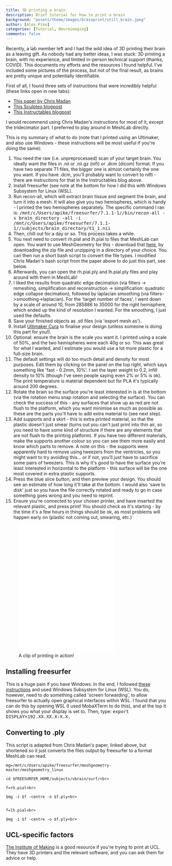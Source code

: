 ```yaml
---
title: 3D printing a brain
description: Brief tutorial for how to print a brain
background: "assets/theme/images/brainprint/still_brain.jpeg"
author: [Alex Pike]
categories: [Tutorial, Neuroimaging]
comments: false
---
```


Recently, a lab member left and I had the wild idea of 3D printing their brain as a leaving gift. As nobody had any better ideas, I was stuck: 3D printing a brain, with no experience, and limited in-person technical support (thanks, COVID). This documents my efforts and the resources I found helpful. I've included some pictures of the process, but not of the final result, as brains are pretty unique and potentially identifiable.
	
First of all, I found three sets of instructions that were incredibly helpful (these links open in new tabs): 
    <ul>
    <li><a href ="https://riojournal.com/articles.php?journal_name=rio&id=10398" target="_blank">This paper by Chris Madan</a></li>
    <li><a href="https://www.sculpteo.com/blog/2017/11/08/how-to-3d-print-your-own-brain-using-mri-or-ct-scans-free-software/" target="_blank">This Sculpteo blogpost</a></li> 
    <li><a href="https://www.instructables.com/3D-print-your-own-brain/" target="_blank">This Instructables blogpost</a></li></ul>
  
  I would recommend using Chris Madan's instructions for most of it, except the tridecimator part. I preferred to play around in MeshLab directly.</p>

  <p>This is my summary of what to do (note that I printed using an Ultimaker, and also use Windows - these instructions will be most useful if you're doing the same):
    <ol>
      <li>You need the raw (i.e. unpreprocessed) scan of your target brain. You ideally want the files in .nii or .nii.gz (nifi) or .dcm (dicom) format. If you have two separate T1 files, the bigger one is almost certainly the one you want. If you have .dcm, you'll probably want to convert to nifti - there are instructions for that in the Instructables blog above. </li>
      <li>Install freesurfer (see note at the bottom for how I did this with Windows Subsystem for Linux (WSL).  </li>
      <li>Run recon-all, which will extract brain tissue and segment the brain, and turn it into a mesh. It will also give you two hemispheres, which is handy - I printed the two hemispheres separately. The specific command I ran is:
        <samp>/mnt/c/Users/apike/freesurfer/7.1.1-1//bin/recon-all -s brain_directory -all -i /mnt/c/Users/apike/freesurfer/7.1.1-1//subjects/brain_directory/t1_1.nii </samp></li>
        </samp>
      <li>Then, chill out for a day or so. This process takes a while.</li>
      <li>You next need to convert rh.pial and lh.pial to files that MeshLab can open. You want to use MeshGeometry for this - download that <a href="https://github.com/r03ert0/meshgeometry" target="_blank">here</a>, by downloading the zip file and unzipping in a directory of your choice. You can then run a short bash script to convert the file types. I modified Chris Madan's bash script from the paper above to do just this part, see below. </li>
      <li>Afterwards, you can open the rh.pial.ply and lh.pial.ply files and play around with them in MeshLab!</li>
      <li>I liked the results from quadratic edge decimation (via filters -> remeshing, simplification and reconstruction -> simplification: quadratic edge collapse decimation), followed by laplacian smoothing (via filters->smoothing->laplacian). For the 'target number of faces', I went down by a scale of around 10, from 285886 to 35000 for the right hemisphere, which ended up the kind of resolution I wanted. For the smoothing, I just used the defaults. </li>
      <li>Save your finished objects as .stl files (via 'export mesh as'). </li>
      <li>Install <a href="https://ultimaker.com/software/ultimaker-cura">Ultimaker Cura</a> to finalise your design (unless someone is doing this part for you!).</li>
      <li>Optional: ensure the brain is the scale you want it. I printed using a scale of 50%, and the two hemispheres were each 40g or so. This was great for what I wanted, and I estimate you would use a lot more plastic for a full-size brain.</li>
      <li>The default settings will do too much detail and density for most purposes. Edit them by clicking on the panel on the top right, which says something like 'fast - 0.2mm, 10%'. I set the layer weight to 0.2, infill density to 10% (though I've seen people saying even 2% or 5% is ok). The print temperature is material dependent but for PLA it's typically around 200 degrees.</li>
      <li>Rotate the brain so the surface you're least interested in is at the bottom (via the rotation menu snap rotation and selecting the surface). You can check the success of this - any surfaces that show up as red are not flush to the platform, which you want minimise as much as possible as these are the parts you'll have to add extra material to (see next step).</li>
      <li>Add supports and a skirt - this is extra printed material, so that the plastic doesn't just smear (turns out you can't just print into thin air, so you need to have some kind of structure if there are any elements that are not flush to the printing platform). If you have two different materials, make the supports another colour so you can see them more easily and know which parts to remove. A note on this - the supports were apparently hard to remove using tweezers from the ventricles, so you might want to try avoiding this... or if not, you'll just have to sacrifice some pairs of tweezers. This is why it's good to have the surface you're least interested in horizontal to the platform - this surface will be the one most covered in extra plastic supports. </li>
      <li>Press the blue slice button, and then preview your design. You should see an estimate of how long it'll take at the bottom. I would also 'save to disk' just so you have the file correctly rotated and ready to go in case something goes wrong and you need to reprint. </li>
      <li>Ensure you're connected to your chosen printer, and have inserted the relevant plastic, and press print! You should check as it's starting - by the time it's a few hours in things should be ok, as most problems will happen early on (plastic not coming out, smearing, etc.)</li>
     </ol>
  </p>

  <figure>
  <iframe width=300 height=400 frameBorder="0" hspace=20 src="/assets/theme/images/brainprint/in_action.mp4"></iframe>
  <figcaption>  A clip of printing in action!</figcaption>
  </figure>


  <h2>Installing freesurfer</h2>
  <p>This is a huge pain if you have Windows. In the end, I followed <a href="https://surfer.nmr.mgh.harvard.edu/fswiki/FS7_wsl">these instructions</a> and used Windows Subsystem for Linux (WSL).
  You do, however, need to do something called 'screen forwarding', to allow freesurfer to actually open graphical interfaces within WSL.
  I found that you can do this by opening WSL (I used MobaXTerm to do this), and at the top it shows you what your display is set to. Then, type: 
  <samp>export DISPLAY=192.XX.XX.X:X.X.</samp> </p>
     
  <h2>Converting to .ply</h2>
  <p>This script is adapted from Chris Madan's paper, linked above, but shortened so it just converts the files output by freesurfer to a format MeshLab can read. </p>
  <samp>
  
    mg=/mnt/c/Users/apike/freesurfer/meshgeometry-master/meshgeometry_linux

    cd $FREESURFER_HOME/subjects/vbrain/surf/<br>
    
    f=rh.pial<br>
    
    $mg -i $f -centre -o $f.ply<br>
     
    
    f=lh.pial<br>
    
    $mg -i $f -centre -o $f.ply<br>
 </samp>
  <h2>UCL-specific factors</h2>
  <p><a href="https://www.instituteofmaking.org.uk/makespace/faqs">The Institute of Making</a> is a good resource if you're trying to print at UCL. They have 3D printers and the relevant software, and you can ask them for advice or help.</p>
